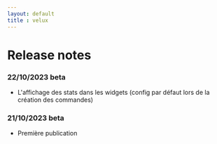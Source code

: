 ```yaml
---
layout: default
title : velux
---
```


# Release notes

### 22/10/2023 beta
+ L'affichage des stats dans les widgets (config par défaut lors de la création des commandes)

### 21/10/2023 beta
+ Première publication
